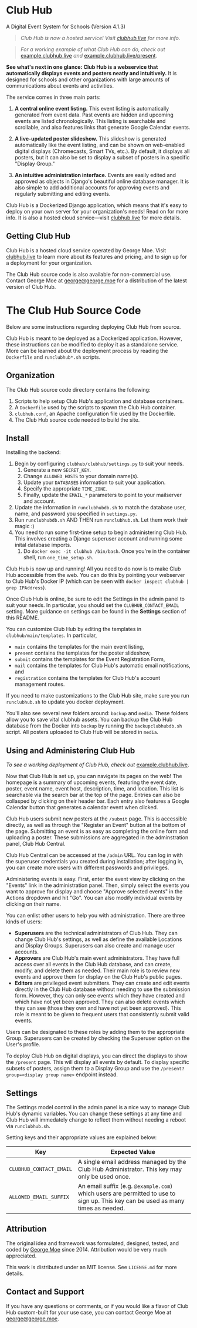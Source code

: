 Club Hub
========
A Digital Event System for Schools (Version 4.1.3)

> *Club Hub is now a hosted service! Visit [clubhub.live](https://clubhub.live) for more info.*

> *For a working example of what Club Hub can do, check out* [example.clubhub.live](https://example.clubhub.live "Club Hub") *and*
[example.clubhub.live/present](https://example.clubhub.live/present "Club Hub LIVE").

**See what's next in one glance: Club Hub is a webservice that automatically displays events and posters neatly and intuitively.**
It is designed for schools and other organizations with large amounts of communications about events and activities.

The service comes in three main parts:

1. **A central online event listing.** This event listing is automatically generated from event data.
Past events are hidden and upcoming events are listed chronologically. This listing is searchable and scrollable,
and also features links that generate Google Calendar events.

2. **A live-updated poster slideshow.** This slideshow is generated automatically like the event listing, and can
be shown on web-enabled digital displays (Chromecasts, Smart TVs, etc.).
By default, it displays all posters, but it can also be set to display a subset of posters in a specific "Display Group."

3. **An intuitive administration interface.** Events are easily edited and approved as objects in Django's beautiful online
database manager. It is also simple to add additional accounts for approving events and regularly submitting and editing events.

Club Hub is a Dockerized Django application, which means that it's easy to deploy on your own server for your organization's needs!
Read on for more info. It is also a hosted cloud service&mdash;visit [clubhub.live](https://clubhub.live) for more details.

Getting Club Hub
----------------

Club Hub is a hosted cloud service operated by George Moe.
Visit [clubhub.live](https://clubhub.live) to learn more about its features and pricing,
and to sign up for a deployment for your organization.

The Club Hub source code is also available for non-commercial use.
Contact George Moe at [george@george.moe](mailto:george@george.moe) for a distribution of the
latest version of Club Hub.

The Club Hub Source Code
========================

Below are some instructions regarding deploying Club Hub from source.

Club Hub is meant to be deployed as a Dockerized application. However,
these instructions can be modified to deploy it as a standalone service.
More can be learned about the deployment process by reading the `Dockerfile` and
`runclubhub*.sh` scripts.

Organization
----------------

The Club Hub source code directory contains the following:

1. Scripts to help setup Club Hub's application and database containers.
2. A `Dockerfile` used by the scripts to spawn the Club Hub container.
3. `clubhub.conf`, an Apache configuration file used by the Dockerfile.
4. The Club Hub source code needed to build the site.

Install
----------------

Installing the backend:

1. Begin by configuring `clubhub/clubhub/settings.py` to suit your needs.
    1. Generate a new `SECRET_KEY`.
    2. Change `ALLOWED_HOSTS` to your domain name(s).
    3. Update your `DATABASES` information to suit your application.
    4. Specify the appropriate `TIME_ZONE`.
    5. Finally, update the `EMAIL_*` parameters to point to your mailserver and account.
2. Update the information in `runclubhubdb.sh` to match the database user, name, and password you specified in `settings.py`.
3. Run `runclubhubdb.sh` AND THEN run `runclubhub.sh`. Let them work their magic :)
4. You need to run some first-time setup to begin administering Club Hub.
This involves creating a Django superuser account and running some inital database imports.
    1. Do `docker exec -it clubhub /bin/bash`. Once you're in the container shell, run `one_time_setup.sh`.

Club Hub is now up and running!
All you need to do now is to make Club Hub accessible from the web.
You can do this by pointing your webserver to Club Hub's Docker IP (which can be seen with `docker inspect clubhub | grep IPAddress`).

Once Club Hub is online, be sure to edit the Settings in the admin panel to suit your needs.
In particular, you should set the `CLUBHUB_CONTACT_EMAIL` setting.
More guidance on settings can be found in the **Settings** section of this README.

You can customize Club Hub by editing the templates in `clubhub/main/templates`.
In particular,
 * `main` contains the templates for the main event listing,
 * `present` contains the templates for the poster slideshow,
 * `submit` contains the templates for the Event Registration Form,
 * `mail` contains the templates for Club Hub's automatic email notifications, and
 * `registration` contains the templates for Club Hub's account management routes.

If you need to make customizations to the Club Hub site, make sure you run `runclubhub.sh` to update you docker deployment.

You'll also see several new folders around: `backup` and `media`.
These folders allow you to save vital clubhub assets.
You can backup the Club Hub database from the Docker into `backup`
by running the `backupclubhubdb.sh` script.
All posters uploaded to Club Hub will be stored in `media`.

Using and Administering Club Hub
----------------

*To see a working deployment of Club Hub, check out* [example.clubhub.live](https://example.clubhub.live).

Now that Club Hub is set up, you can navigate its pages on the web!
The homepage is a summary of upcoming events, featuring the event date, poster, event name, event host, description, time, and location.
This list is searchable via the search bar at the top of the page. Entries can also be collasped by clicking on their header bar.
Each entry also features a Google Calendar button that generates a calendar event when clicked.

Club Hub users submit new posters at the `/submit` page.
This is accessible directly, as well as through the "Register an Event" button at the bottom of the page.
Submitting an event is as easy as completing the online form and uploading a poster.
These submissions are aggregated in the adminstration panel, Club Hub Central.

Club Hub Central can be accessed at the `/admin` URL.
You can log in with the superuser credentials you created during installation; after logging in, you can create more users with different passwords and privileges.

Administering events is easy. First, enter the event view by clicking on the "Events" link in the administration panel. Then, simply select the events you want to approve for display and choose "Approve selected events" in the Actions dropdown and hit "Go". You can also modify individual events by clicking on their name.

You can enlist other users to help you with administration.
There are three kinds of users:
* **Superusers** are the technical administrators of Club Hub.
They can change Club Hub's settings, as well as define the available Locations and Display Groups.
Superusers can also create and manage user accounts.
* **Approvers** are Club Hub's main event administrators.
They have full access over all events in the Club Hub database,
and can create, modify, and delete them as needed. Their main role is
to review new events and approve them for display on the Club Hub's public pages.
* **Editors** are privileged event submitters.
They can create and edit events directly in the Club Hub database without needing to use
the submission form.
However, they can only see events which they have created and which have not yet been approved.
They can also delete events which they can see (those they own and have not yet been approved).
This role is meant to be given to frequent users that consistently submit valid events.

Users can be designated to these roles by adding them to the appropriate Group.
Superusers can be created by checking the Superuser option on the User's profile.

To deploy Club Hub on digital displays, you can direct the displays to show the `/present` page. This will display all events by default. To display specific subsets of posters, assign them to a Display Group and use the `/present?group=<display group name>` endpoint instead.

Settings
--------

The Settings model control in the admin panel is a nice way to manage Club Hub's dynamic variables.
You can change these settings at any time and Club Hub will immedately change to reflect them
without needing a reboot via `runclubhub.sh`.

Setting keys and their appropriate values are explained below:


| Key                     	| Expected Value                                                                                                                    	|
|-------------------------	|-----------------------------------------------------------------------------------------------------------------------------------	|
| `CLUBHUB_CONTACT_EMAIL` 	| A single email address managed by the Club Hub Administrator. This key may only be used once.                                                                    	|
| `ALLOWED_EMAIL_SUFFIX`  	| An email suffix (e.g. `@example.com`) which users are permitted to use to sign up.  This key can be used as many times as needed. 	|

Attribution
----------------

The original idea and framework was formulated, designed, tested, and coded by [George Moe](https://george.moe "George's Website") since 2014. Attribution would be very much appreciated.

This work is distributed under an MIT license. See `LICENSE.md` for more details.

Contact and Support
----------------

If you have any questions or comments, or if you would like a flavor of Club Hub custom-built for your use case, you can contact George Moe at [george@george.moe](mailto:george@george.moe "Email George Moe").
